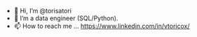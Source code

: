 - 👋 Hi, I’m @torisatori
- 👀 I’m a data engineer (SQL/Python). 
- 📫 How to reach me ... https://www.linkedin.com/in/vtoricox/

<!---
torisatori/torisatori is a ✨ special ✨ repository because its `README.md` (this file) appears on your GitHub profile.
You can click the Preview link to take a look at your changes.
--->

